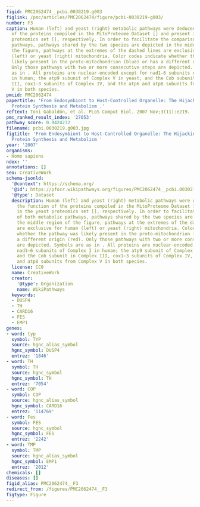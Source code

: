 ```yaml
---
figid: PMC2062474__pcbi.0030219.g003
figlink: /pmc/articles/PMC2062474/figure/pcbi-0030219-g003/
number: F3
caption: Human (left) and yeast (right) metabolic pathways were deduced from the function
  of the proteins compiled in the MitoProteome Dataset [] and present in the yeast
  proteomics set [], respectively. In order to facilitate the comparison of both metabolic
  pathways, pathways shared by the two species are depicted in the middle region of
  the figure, pathways at the extremes of the dashed lines are exclusive for human
  (left) or yeast (right) mitochondria. Color codes indicate whether the pathway was
  likely present in the proto-mitochondrion (blue) or has a different origin (red).
  Only those pathways with two or more consecutive steps are depicted. Symbols are
  as in . All proteins are nuclear-encoded except for nad1–6 subunits of Complex I
  in human; the atp9 subunit of Complex V in yeast; and the Cob subunit in Complex
  III, cox1–3 subunits of Complex IV, and the atp6 and atp8 subunits from Complex
  V in both species.
pmcid: PMC2062474
papertitle: 'From Endosymbiont to Host-Controlled Organelle: The Hijacking of Mitochondrial
  Protein Synthesis and Metabolism .'
reftext: Toni Gabaldón, et al. PLoS Comput Biol. 2007 Nov;3(11):e219.
pmc_ranked_result_index: '27053'
pathway_score: 0.9424232
filename: pcbi.0030219.g003.jpg
figtitle: 'From Endosymbiont to Host-Controlled Organelle: The Hijacking of Mitochondrial
  Protein Synthesis and Metabolism '
year: '2007'
organisms:
- Homo sapiens
ndex: ''
annotations: []
seo: CreativeWork
schema-jsonld:
  '@context': https://schema.org/
  '@id': https://pfocr.wikipathways.org/figures/PMC2062474__pcbi.0030219.g003.html
  '@type': Dataset
  description: Human (left) and yeast (right) metabolic pathways were deduced from
    the function of the proteins compiled in the MitoProteome Dataset [] and present
    in the yeast proteomics set [], respectively. In order to facilitate the comparison
    of both metabolic pathways, pathways shared by the two species are depicted in
    the middle region of the figure, pathways at the extremes of the dashed lines
    are exclusive for human (left) or yeast (right) mitochondria. Color codes indicate
    whether the pathway was likely present in the proto-mitochondrion (blue) or has
    a different origin (red). Only those pathways with two or more consecutive steps
    are depicted. Symbols are as in . All proteins are nuclear-encoded except for
    nad1–6 subunits of Complex I in human; the atp9 subunit of Complex V in yeast;
    and the Cob subunit in Complex III, cox1–3 subunits of Complex IV, and the atp6
    and atp8 subunits from Complex V in both species.
  license: CC0
  name: CreativeWork
  creator:
    '@type': Organization
    name: WikiPathways
  keywords:
  - DUSP4
  - TH
  - CARD16
  - FES
  - EMP1
genes:
- word: typ
  symbol: TYP
  source: hgnc_alias_symbol
  hgnc_symbol: DUSP4
  entrez: '1846'
- word: TH
  symbol: TH
  source: hgnc_symbol
  hgnc_symbol: TH
  entrez: '7054'
- word: COP
  symbol: COP
  source: hgnc_alias_symbol
  hgnc_symbol: CARD16
  entrez: '114769'
- word: Fes
  symbol: FES
  source: hgnc_symbol
  hgnc_symbol: FES
  entrez: '2242'
- word: TMP
  symbol: TMP
  source: hgnc_alias_symbol
  hgnc_symbol: EMP1
  entrez: '2012'
chemicals: []
diseases: []
figid_alias: PMC2062474__F3
redirect_from: /figures/PMC2062474__F3
figtype: Figure
---
```


